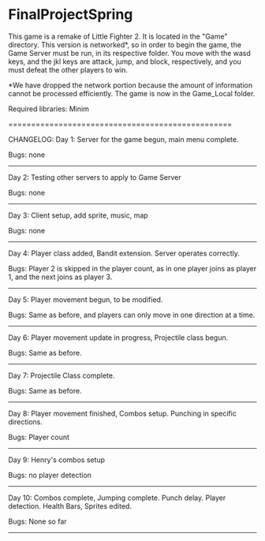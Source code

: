 # FinalProjectSpring
This game is a remake of Little Fighter 2. It is located in the "Game" directory. This version is networked*, so in order to begin the game, the Game Server must be run, in its respective folder. You move with the wasd keys, and the jkl keys are attack, jump, and block, respectively, and you must defeat the other players to win.

*We have dropped the network portion because the amount of information cannot be processed efficiently. The game is now in the Game_Local folder.

Required libraries: Minim


=================================================

CHANGELOG:
Day 1: Server for the game begun, main menu complete.

Bugs: none

--------------------------------------------------

Day 2: Testing other servers to apply to Game Server

Bugs: none

--------------------------------------------------

Day 3: Client setup, add sprite, music, map

Bugs: none

--------------------------------------------------

Day 4: Player class added, Bandit extension. Server operates correctly.

Bugs: Player 2 is skipped in the player count, as in one player joins as player 1, and the next joins as player 3.

--------------------------------------------------

Day 5: Player movement begun, to be modified.

Bugs: Same as before, and players can only move in one direction at a time.

--------------------------------------------------

Day 6: Player movement update in progress, Projectile class begun.

Bugs: Same as before.

--------------------------------------------------

Day 7: Projectile Class complete.

Bugs: Same as before.

--------------------------------------------------

Day 8: Player movement finished, Combos setup. Punching in specific directions.

Bugs: Player count 

--------------------------------------------------

Day 9: Henry's combos setup

Bugs: no player detection

--------------------------------------------------

Day 10: Combos complete, Jumping complete. Punch delay. Player detection.
Health Bars, Sprites edited.

Bugs: None so far

--------------------------------------------------